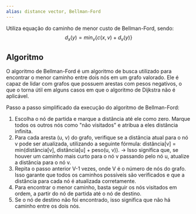 ```yaml
---
alias: distance vector, Bellman-Ford
---
```

Utiliza equação do caminho de menor custo de Bellman-Ford, sendo:
$$d_x(y) = min_v\{c(x, v) + d_v(y)\}$$
## Algoritmo
O algoritmo de Bellman-Ford é um algoritmo de busca utilizado para encontrar o menor caminho entre dois nós em um grafo valorado. Ele é capaz de lidar com grafos que possuem arestas com pesos negativos, o que o torna útil em alguns casos em que o algoritmo de Dijkstra não é aplicável.

Passo a passo simplificado da execução do algoritmo de Bellman-Ford:
1.  Escolha o nó de partida e marque a distância até ele como zero. Marque todos os outros nós como "não visitados" e atribua a eles distância infinita.
2.  Para cada aresta (u, v) do grafo, verifique se a distância atual para o nó v pode ser atualizada, utilizando a seguinte fórmula: distância[v] = min(distância[v], distância[u] + peso(u, v)).
	-> Isso significa que, se houver um caminho mais curto para o nó v passando pelo nó u, atualize a distância para o nó v.
3.  Repita o passo anterior V-1 vezes, onde V é o número de nós do grafo. Isso garante que todos os caminhos possíveis são verificados e que a distância para cada nó é atualizada corretamente.
4.  Para encontrar o menor caminho, basta seguir os nós visitados em ordem, a partir do nó de partida até o nó de destino.
5.  Se o nó de destino não foi encontrado, isso significa que não há caminho entre os dois nós.
